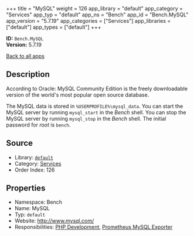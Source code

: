 ﻿+++
title = "MySQL"
weight = 126
app_library = "default"
app_category = "Services"
app_typ = "default"
app_ns = "Bench"
app_id = "Bench.MySQL"
app_version = "5.7.19"
app_categories = ["Services"]
app_libraries = ["default"]
app_types = ["default"]
+++

**ID:** `Bench.MySQL`  
**Version:** 5.7.19  
<!--more-->

[Back to all apps](/apps/)

## Description
According to Oracle:
MySQL Community Edition is the freely downloadable version
of the world's most popular open source database.

The MySQL data is stored in `%USERPROFILE%\mysql_data`.
You can start the MySQL server by running `mysql_start` in the _Bench_ shell.
You can stop the MySQL server by running `mysql_stop` in the _Bench_ shell.
The initial password for _root_ is `bench`.

## Source

* Library: [`default`](/app_libraries/default)
* Category: [Services](/app_categories/services)
* Order Index: 126

## Properties

* Namespace: Bench
* Name: MySQL
* Typ: `default`
* Website: <http://www.mysql.com/>
* Responsibilities: [PHP Development](/apps/Bench.Group.PHPDevelopment), [Prometheus MySQL Exporter](/apps/Bench.Prometheus.MySqlExporter)

